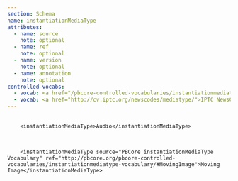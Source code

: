 ```yaml
---
section: Schema
name: instantiationMediaType
attributes:
  - name: source
    note: optional
  - name: ref
    note: optional
  - name: version
    note: optional
  - name: annotation
    note: optional
controlled-vocabs:
  - vocab: <a href="/pbcore-controlled-vocabularies/instantiationmediatype-vocabulary/">PBCore's instantiationMediaType Vocabulary</a> (recommended)
  - vocab: <a href="http://cv.iptc.org/newscodes/mediatype/">IPTC NewsCodes Media Type</a>
---
```

<pre>
  <code>
    &lt;instantiationMediaType&gt;Audio&lt;/instantiationMediaType&gt;
  </code>
</pre>

<pre>
  <code>
    &lt;instantiationMediaType source=&quot;PBCore instantiationMediaType Vocabulary&quot; ref=&quot;http://pbcore.org/pbcore-controlled-vocabularies/instantiationmediatype-vocabulary/#MovingImage&quot;&gt;Moving Image&lt;/instantiationMediaType&gt;
  </code>
</pre>
